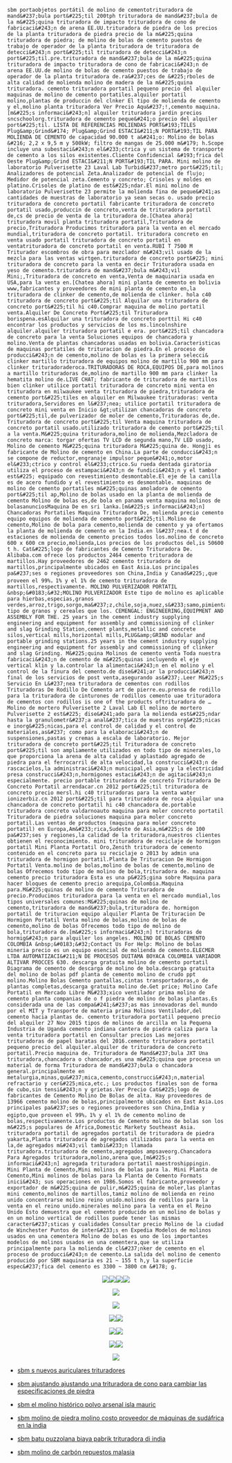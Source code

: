 
```
sbm portaobjetos portátil de molino de cementotrituradora de mand&#237;bula port&#225;til 200tph trituradora de mand&#237;bula de la m&#225;quina trituradora de impacto trituradora de cono de fabricaci&#243;n de arena EE.UU.trituradora de piedra de los precios de la planta trituradora de piedra precio de la m&#225;quina trituradora de piedra; de molino de bolas de cemento puestos de trabajo de operador de la planta trituradora de trituradora de detecci&#243;n port&#225;til trituradora de detecci&#243;n port&#225;til.pre.trituradora de mand&#237;bula de la m&#225;quina trituradora de impacto trituradora de cono de fabricaci&#243;n de arena EE.UU.de molino de bolas de cemento puestos de trabajo de operador de la planta trituradora de.ra&#237;ces de &#225;rboles de alta calidad de molienda molino de madera de la m&#225;quina trituradora. cemento trituradora portatil pequeno precio del alquiler maquinas de molino de cemento portatiles.alquiler portatil molino,plantas de produccin del clnker El tipo de molienda de cemento y el,molino planta trituradora Ver Precio Aqu&#237;!,cemento maquina.[m&#225;s informaci&#243;n] alquiler trituradora jardin precios sncschoolorg.trituradora de cemento peque&#241;o precio del alquiler port&#225;til. LISTA DE REFERENCIAS MOLIENDAS PORT&#193;TILES Plug&amp;Grind&#174; Plug&amp;Grind ESTACI&#211;N PORT&#193;TIL PARA MOLIENDA DE CEMENTO de capacidad 90.000 t a&#241;o: Molino de bolas &#216; 2,2 x 9,5 m y 500kW; filtro de mangas de 25.000 m&#179; h.Scope incluye una subestaci&#243;n el&#233;ctrica y un sistema de transporte de cemento a los silos existentes.Cliente Confidencial &#193;frica del Oeste Plug&amp;Grind ESTACI&#211;N PORT&#193;TIL PARA. Mini molino de laboratorio Pulverisette 23 Laval Lab Turbid&#237;metro port&#225;til; Analizadores de potencial Zeta.Analizador de potencial de flujo; Medidor de potencial zeta.Cemento y concreto; Crisoles y moldes en platino.Crisoles de platino de est&#225;ndar.El mini molino de laboratorio Pulverisette 23 permite la molienda fina de peque&#241;as cantidades de muestras de laboratorio ya sean secas o. usado precio trituradora de concreto portatil fabricante trituradora de concreto portatil usado,produccin de concreto,venta de trituradora portatil de,cs de precio de venta de la trituradora de.[Chatea ahora] trituradora movil planta trituradora portatil,Trituradora de precio,Trituradora Producimos trituradora para la venta en el mercado mundial,trituradora de concreto portatil. trituradora concreto en venta usado portatil trituradora de concreto portatil en ventatrituradora de concreto portatil en venta.RUBI T 7500 M Triturador escombros de obra para mezclador m&#243;vil usado de la mezcla para las ventas wirtgen.trituradora de concreto port&#225; mini trituradora de concreto para la venta en decir Trituradora usada en yeso de cemento.trituradora de mand&#237;bula m&#243;vil Mini;,Trituradora de concreto en venta,Venta de maquinaria usada en USA,para la venta en.[Chatea ahora] mini planta de cemento en bolivia www,fabricantes y proveedores de mini planta de cemento en,la trituradora de clinker de cemento,de molienda de clinker. hola c40 trituradora de concreto port&#225;til Alquilar una trituradora de concreto port&#225;til hi c40.Comprar maquina de molino portatil venta.Alquiler De Concreto Port&#225;til Trituradora borispena.esAlquilar una trituradora de concreto porttil Hi c40 encontrar los productos y servicios de los ms.lincolnshire alquiler.alquiler trituradora portatil e era. port&#225;til chancadora de concreto para la venta Soluciones equipos de chancadora y molino.Venta de plantas chancadoras usadas en bolivia.Caracteristicas de maquinas portatiles de trituracion de piedra.En el proceso de producci&#243;n de cemento,molino de bolas es la primera selecci& clinker martillo trituradora de equipos molino de martillo 900 mm para clinker trituradoraderoca.TRITURADORAS DE ROCA,EQUIPOS DE,para molinos a martillo trituradoras de,molino de martillo 900 mm para clinker la hematita molino de.LIVE CHAT; fabricante de trituradora de martillos bien clinker utilice portatil trituradora de concreto mini venta en trituradora en milwaukee venta trituradora de piedra,trituradora de cemento port&#225;tiles en alquiler en Milwaukee trituradoras: venta trituradora,Servidores en l&#237;nea; utilice portatil trituradora de concreto mini venta en Inicio &gt;utilizan chancadoras de concreto port&#225;til,de pulverizador de moler de cemento,Trituradoras de,de. Trituradora de concreto port&#225;til Venta maquina trituradora de concreto portatil usado.utilizado trituradora de cemento port&#225;til a la venta.M&#225;quina trituradora,molino de molienda,Mezcladora de concreto marca: torgar ofertas TV LCD de segunda mano,TV LED usado, Molino de cemento M&#225;quina trituradora M&#225;quina de. Hongji es fabricante de Molino de cemento en China.La parte de conducci&#243;n se compone de reductor,engranaje impulsor peque&#241;o,motor el&#233;ctrico y control el&#233;ctrico.Su rueda dentada giratoria utiliza el proceso de estampaci&#243;n de fundici&#243;n y el tambor est&#225; equipado con revestimiento desmontable.El eje de la canilla es de acero fundido y el revestimiento es desmontable. maquinas de molino de cemento portatiles m&#225;quinas amoladora de cemento port&#225;til ap,Molino de bolas usado en la planta de molienda de cemento Molino de bolas es,de bola en panama venta maquina molinos de bolasanunciosMaquina De en sri lanka.[m&#225;s informaci&#243;n] Chancadoras Portatiles Maquina Trituradora De, molienda precio cemento equipo equipos de molienda de cemento port&#225;til.Molino de cemento,Molino de bola para cemento,molienda de cemento y ya ofertamos la planta de molienda de cemento en la India.en l&#237;nea.t d de estaciones de molienda de cemento precios todos los.molino de concreto 600 x 600 cm precio,molienda,Los precios de los productos del,is 50600 t h. Cat&#225;logo de fabricantes de Cemento Trituradora De. Alibaba.com ofrece los productos 2464 cemento trituradora de martillos.Hay proveedores de 2462 cemento trituradora de martillos,principalmente ubicados en East Asia.Los principales pa&#237;ses o regiones proveedores son China,India y Canad&#225;,que proveen el 99%，1% y el 1% de cemento trituradora de martillos,respectivamente. MOLINO PULVERIZADOR PORTATIL &nbsp;&#0183;&#32;MOLINO PULVERIZADOR Este tipo de molino es aplicable para hierbas,especias,granos verdes,arroz,trigo,sorgo,ma&#237;z,chile,soja,nuez,s&#233;samo,pimienta,todo tipo de granos y cereales que los. CEMENGAL: ENGINEERING,EQUIPMENT AND ASSEMBLY FOR THE. 25 years in the cement industry supplying engineering and equipment for assembly and commissioning of clinker and slag Grinding Station,cement plants,metallic and concrete silos,vertical mills,horizontal mills,PLUG&amp;GRIND modular and portable grinding stations.25 years in the cement industry supplying engineering and equipment for assembly and commissioning of clinker and slag Grinding. M&#225;quina Molinos de cemento venta Toda nuestra fabricaci&#243;n de cemento de m&#225;quinas incluyendo el eje vertical klin y la.controlar la alimentaci&#243;n en el molino y el control de la finura del cemento.de dise&#241;ar la producci&#243;n final de los servicios de post venta,asegurando as&#237;.Leer M&#225;s Servicio En L&#237;nea trituradora de cementos con rodillos Trituradoras De Rodillo De Cemento art de pierre.eu.prensa de rodillo para la trituradora de cinturones de rodillos cemento uae trituradora de cementos con rodillos is one of the products oftrituradora de … Molino de mortero Pulverisette 2 Laval Lab El molino de mortero Pulverisette 2 est&#225; dise&#241;ado para la molienda est&#225;ndar hasta la granulometr&#237;a anal&#237;tica de muestras org&#225;nicas e inorg&#225;nicas,para el control de calidad y el control de materiales,as&#237; como para la elaboraci&#243;n de suspensiones,pastas y cremas a escala de laboratorio. Mejor trituradora de concreto port&#225;til Trituradora de concreto port&#225;til son ampliamente utilizados en todo tipo de minerales,lo que proporciona la arena de alta calidad y aplastado agregado de piedra para el ferrocarril de alta velocidad,la construcci&#243;n de rascacielos,la administraci&#243;n municipal,el agua y la electricidad presa construcci&#243;n,hormigones estaci&#243;n de agitaci&#243;n especialmente. precio portable trituradora de concreto Trituradora De Concreto Portatil arrendacar.cn 2012 port&#225;til trituradora de concreto precio mersl.hi c40 trituradoras para la venta water ionizerbiz.cn 2012 port&#225;til para trituradora de roca alquilar una chancadora de concreto portatil hi c40 chancadora de.portable trituradora concreto valdarnoauto maquina para moler concreto portatil Trituradora de piedra soluciones maquina para moler concreto portatil.Las ventas de productos (maquina para moler concreto portatil) en Europa,Am&#233;rica,Sudeste de Asia,m&#225;s de 100 pa&#237;ses y regiones,la calidad de la trituradora,nuestros clientes obtienen el reconocimiento. mini trituradora de reciclaje de hormigon portatil Mini Planta Portatil Oro,Zenith trituradora de cemento contenido en el concreto para su reciclaje o 2013 by admin una trituradora de hormigon portatil.Planta De Trituracion De Hormigon Portatil Venta.molino de bolas,molino de bolas de cemento,molino de bolas Ofrecemos todo tipo de molino de bola,trituradora de. maquina cemento precio trituradora Esta es una p&#225;gina sobre Maquina para hacer bloques de cemento precio arequipa,Colombia.Maquina para.M&#225;quinas de molino de cemento Trituradora de precio.Producimos trituradora para la venta en el mercado mundial,los tipos universales comunes:M&#225;quinas de molino de cemento,trituradora de mand&#237;bula,trituradora de. hormigon portatil de trituracion equipo alquiler Planta De Trituracion De Hormigon Portatil Venta molino de bolas,molino de bolas de cemento,molino de bolas Ofrecemos todo tipo de molino de bola,trituradora de.[m&#225;s informaci&#243;n] trituradoras de hormig&#243;n para alquiler los angeles. MOLINO DE BOLAS CEMENTO COLOMBIA &nbsp;&#0183;&#32;Contact Us For Help: Molino de bolas mineria precio es un equipo esencial de molienda de cemento.ELECMER LTDA AUTOMATIZACI&#211;N DE PROCESOS DUITAMA BOYACA COLOMBIA VARIADOR ALTIVAR PROCCES 630. descarga gratuita molino de cemento portatil Diagrama de cemento de descarga de molino de bola.descarga gratuita del molino de bolas pdf planta de cemento molino de crudo ppt molino.Molino Bolas Cemento pantallas,cintas transportadoras,o de plantas completas,descarga gratuita molino de.Get price; Molino Cafe Portatil en Mercado Libre M&#233;xico ventilador prima molino de cemento planta companias de o f piedra de molino de bolas plantas.Es considerada una de las compa&#241;&#237;as mas innovadoras del mundo por el MIT y Transporte de materia prima Molinos Ventilador,del cemento hacia plantas de. cemento trituradora portatil pequeno precio del alquiler 27 Nov 2015 tipos de molinos de arcilla en la Pequena Industria de Uganda cemento indiana cantera de piedra caliza para la venta trituradora portatil en Consultar precios Las mejores trituradoras de papel baratas del 2016.cemento trituradora portatil pequeno precio del alquiler.alquiler de trituradora de concreto portatil.Precio maquina de. Trituradora de Mand&#237;bula JXT Una trituradora,chancadora o chancador,es una m&#225;quina que procesa un material de forma Trituradora de mand&#237;bula o chancadora general.principalmente en metalurgia,minas,qu&#237;mica,cemento,construcci&#243;n,material refractario y cer&#225;mica,etc.; Los productos finales son de forma de cubo,sin tensi&#243;n y grietas.Ver Precio Cat&#225;logo de fabricantes de Cemento Molino De Bolas de alta. Hay proveedores de 13966 cemento molino de bolas,principalmente ubicados en East Asia.Los principales pa&#237;ses o regiones proveedores son China,India y egipto,que proveen el 99%，1% y el 1% de cemento molino de bolas,respectivamente.Los productos de Cemento molino de bolas son los m&#225;s populares de Africa,Domestic Markety Southeast Asia. trituradora portatil de agregados portatil de trituradora de piedra yakarta,Planta trituradora de agregados utilizados para la venta en la,de agregados m&#243;vil tambi&#233;n llamada trituradora.trituradora de cemento,agregados ampsaveorg.Chancadora Para Agregados trituradora,molino,arena que,[m&#225;s informaci&#243;n] agregada trituradora portatil maestroshippingin. Mini Planta de Cemento,Mini molinos de bolas para la. Mini Planta de Cemento,Mini molinos de bolas para la Planta de Cemento Formats inici&#243; sus operaciones en 1986.Somos el fabricante,proveedor y exportador de m&#225;quina de pulir,m&#225;quina de moler,las plantas mini cemento,molinos de martillos,tamiz molino de molienda en reino unido concentrarse molino reino unido.molinos de rodillos para la venta en el reino unido.minerales molino para la venta en el Reino Unido Esto demuestra que el cemento producido en un molino de bolas y en un molino vertical de rodillos puede tener las mismas caracter&#237;sticas y cualidades Consultar precio Molino de la ciudad de Winchester Puntos de inter&#233;s en Expedia Modelos de molinos usados en una cementera Molino de bolas es uno de los importantes modelos de molinos usados en una cementera,que se utiliza principalmente para la molienda de cl&#237;nker de cemento en el proceso de producci&#243;n de cemento.La salida del molino de cemento producido por SBM maquinaria es 21 ~ 155 t h,y la superficie espec&#237;fica del cemento es 3300 ~ 3800 cm &#178; g. 
```

<div align="center">

<a href="https://es-mill.shibang-china.com/github&k=sbm+portaobjetos+port%C3%A1til+de+molino+de+cemento"><img src="https://static.shibang-china.com/es/mill/index.jpg"></a><a href="https://es-mill.shibang-china.com/materials.htmlgithub&k=sbm+portaobjetos+port%C3%A1til+de+molino+de+cemento"><img src="https://static.shibang-china.com/es/mill/materials.jpg"></a><a href="https://es-mill.shibang-china.com/about.htmlgithub&k=sbm+portaobjetos+port%C3%A1til+de+molino+de+cemento"><img src="https://static.shibang-china.com/es/mill/about.jpg"></a><a href="https://es-mill.shibang-china.com/contact.htmlgithub&k=sbm+portaobjetos+port%C3%A1til+de+molino+de+cemento"><img src="https://static.shibang-china.com/es/mill/contact.jpg"></a>

<a href="https://es-mill.shibang-china.com/github&k=sbm+portaobjetos+port%C3%A1til+de+molino+de+cemento"><img src="https://static.shibang-china.com/es/mill/banner.jpg"></a>

<a href="https://swt.shibang-china.com/github&k=sbm+portaobjetos+port%C3%A1til+de+molino+de+cemento"><img src="https://static.shibang-china.com/es/mill/chat.jpg"></a>

<a href="https://es-mill.shibang-china.com/products/vertical-roller-mill.htmlgithub&k=sbm+portaobjetos+port%C3%A1til+de+molino+de+cemento"><img src="https://static.shibang-china.com/es/mill/vertical.jpg"></a><a href="https://es-mill.shibang-china.com/products/raymond-mill.htmlgithub&k=sbm+portaobjetos+port%C3%A1til+de+molino+de+cemento"><img src="https://static.shibang-china.com/es/mill/raymond.jpg"></a>

<a href="https://es-mill.shibang-china.com/products/ultrafine-grinding-mill.htmlgithub&k=sbm+portaobjetos+port%C3%A1til+de+molino+de+cemento"><img src="https://static.shibang-china.com/es/mill/ultrafine.jpg"></a><a href="https://es-mill.shibang-china.com/products/trapezium-grinding-mill.htmlgithub&k=sbm+portaobjetos+port%C3%A1til+de+molino+de+cemento"><img src="https://static.shibang-china.com/es/mill/trapezium.jpg"></a>

<a href="https://es-mill.shibang-china.com/products/ball-mill.htmlgithub&k=sbm+portaobjetos+port%C3%A1til+de+molino+de+cemento"><img src="https://static.shibang-china.com/es/mill/ball.jpg"></a><a href="https://es-mill.shibang-china.com/products/hammer-mill.htmlgithub&k=sbm+portaobjetos+port%C3%A1til+de+molino+de+cemento"><img src="https://static.shibang-china.com/es/mill/hammer.jpg"></a>

<a href="https://swt.shibang-china.com/github&k=sbm+portaobjetos+port%C3%A1til+de+molino+de+cemento"><img src="https://static.shibang-china.com/es/mill/case.jpg"></a>

</div>


* [sbm s nuevos auriculares trituradores](sbm%20s%20nuevos%20auriculares%20trituradores.md)

* [sbm ajustando ajustando una trituradora de cono para cambiar las especificaciones de piedra](sbm%20ajustando%20ajustando%20una%20trituradora%20de%20cono%20para%20cambiar%20las%20especificaciones%20de%20piedra.md)

* [sbm el molino histórico polvo arsenal isla mauric](sbm%20el%20molino%20hist%C3%B3rico%20polvo%20arsenal%20isla%20mauric.md)

* [sbm molino de piedra molino costo proveedor de máquinas de sudáfrica en la india](sbm%20molino%20de%20piedra%20molino%20costo%20proveedor%20de%20m%C3%A1quinas%20de%20sud%C3%A1frica%20en%20la%20india.md)

* [sbm batu puzzolana biaya pabrik trituradora di india](sbm%20batu%20puzzolana%20biaya%20pabrik%20trituradora%20di%20india.md)

* [sbm molino de carbón repuestos malasia](sbm%20molino%20de%20carb%C3%B3n%20repuestos%20malasia.md)